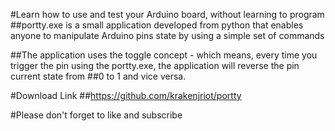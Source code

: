 #Learn how to use and test your Arduino board, without learning to program
##portty.exe is a small application developed from python that enables anyone to manipulate Arduino pins state by using a simple set of commands

##The application uses the toggle concept - which means, every time you trigger the pin using the portty.exe, the application will reverse the pin current state from ##0 to 1 and vice versa.

#Download Link
##https://github.com/krakenjriot/portty​

#Please don't forget to like and subscribe

